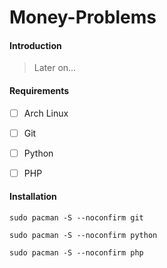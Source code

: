 # Money-Problems



#### Introduction

> Later on...

#### Requirements

- [ ] Arch Linux
- [ ] Git
- [ ] Python
- [ ] PHP



#### Installation				

`sudo pacman -S --noconfirm git`

`sudo pacman -S --noconfirm python`

`sudo pacman -S --noconfirm php`

